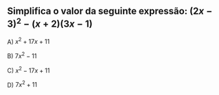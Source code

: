 ## Simplifica o valor da seguinte expressão: $(2x-3)^{2}-(x+2)(3x-1)$

A) $x^{2} + 17x + 11$

B) $7x^{2} - 11$

C) $x^{2} - 17x + 11$

D) $7x^{2} + 11$
